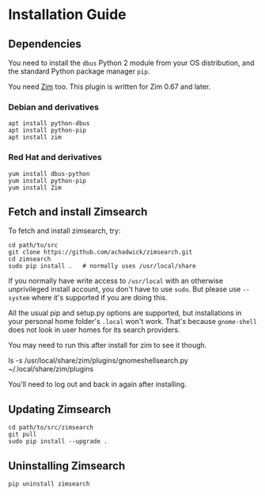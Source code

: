 # Installation Guide

## Dependencies

You need to install the `dbus` Python 2 module from your OS
distribution, and the standard Python package manager `pip`.

You need [Zim][] too.
This plugin is written for Zim 0.67 and later.

### Debian and derivatives

    apt install python-dbus
    apt install python-pip
    apt install zim

### Red Hat and derivatives

    yum install dbus-python
    yum install python-pip
    yum install Zim

## Fetch and install Zimsearch

To fetch and install zimsearch, try:

    cd path/to/src
    git clone https://github.com/achadwick/zimsearch.git
    cd zimsearch
    sudo pip install .   # normally uses /usr/local/share

If you normally have write access to `/usr/local` with an
otherwise unprivileged install account, you don't have to use
`sudo`. But please use `--system` where it's supported if
you are doing this.

All the usual pip and setup.py options are supported, but
installations in your personal home folder's `.local` won't
work. That's because `gnome-shell` does not look in user
homes for its search providers.

You may need to run this after install for zim to see it though.

ls -s /usr/local/share/zim/plugins/gnomeshellsearch.py ~/.local/share/zim/plugins

You'll need to log out and back in again after installing.

## Updating Zimsearch

    cd path/to/src/zimsearch
    git pull
    sudo pip install --upgrade .

## Uninstalling Zimsearch

    pip uninstall zimsearch

[Zim]: http://zim-wiki.org/

